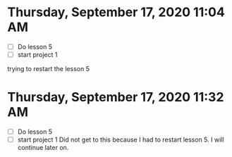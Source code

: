 # Thursday, September 17, 2020 11:04 AM
- [ ] Do lesson 5
- [ ] start project 1

trying to restart the lesson 5

# Thursday, September 17, 2020 11:32 AM
- [ ] Do lesson 5
- [ ] start project 1
Did not get to this because I had to restart lesson 5. I will continue later on. 